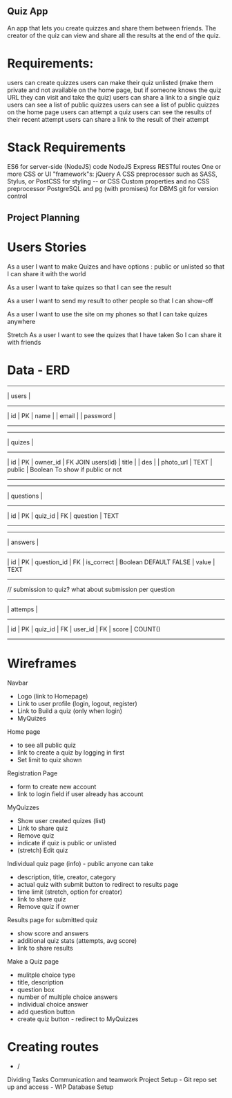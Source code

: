 ## Quiz App
An app that lets you create quizzes and share them between friends. The creator of the quiz can view and share all the results at the end of the quiz.

# Requirements:
users can create quizzes
users can make their quiz unlisted (make them private and not available on the home page, but if someone knows the quiz URL they can visit and take the quiz)
users can share a link to a single quiz
users can see a list of public quizzes
users can see a list of public quizzes on the home page
users can attempt a quiz
users can see the results of their recent attempt
users can share a link to the result of their attempt

# Stack Requirements
ES6 for server-side (NodeJS) code
NodeJS
Express
RESTful routes
One or more CSS or UI "framework"s:
jQuery
A CSS preprocessor such as SASS, Stylus, or PostCSS for styling -- or CSS Custom properties and no CSS preprocessor
PostgreSQL and pg (with promises) for DBMS
git for version control

## Project Planning

# Users Stories

  As a user
  I want to make Quizes and have options : public or unlisted 
  so that I can share it with the world
  
  As a user
  I want to take quizes
  so that I can see the result

  As a user
  I want to send my result to other people
  so that I can show-off

  As a user
  I want to use the site on my phones
  so that I can take quizes anywhere

  Stretch
  As a user
  I want to see the quizes that I have taken
  So I can share it with friends

# Data - ERD

***************
|    users    |
***************
| id          | PK
| name        |
| email       |
| password    |
***************

***************
|   quizes    |
***************
| id          | PK
| owner_id    | FK JOIN users(id)
| title       |
| des         |
| photo_url   | TEXT
| public      | Boolean To show if public or not
***************

***************
| questions   |
***************
| id          | PK
| quiz_id     | FK
| question    | TEXT
***************

***************
| answers     |
***************
| id          | PK
| question_id | FK
| is_correct  | Boolean DEFAULT FALSE
| value       | TEXT
***************

// submission to quiz? what about submission per question
***************
|   attemps   |
***************
| id          | PK
| quiz_id     | FK
| user_id     | FK
| score       | COUNT()
***************

# Wireframes
Navbar
 - Logo (link to Homepage)
 - Link to user profile (login, logout, register)
 - Link to Build a quiz (only when login)
 - MyQuizes

Home page
 - to see all public quiz
 - link to create a quiz by logging in first
 - Set limit to quiz shown

Registration Page
 - form to create new account
 - link to login field if user already has account

MyQuizzes 
 - Show user created quizes (list)
 - Link to share quiz
 - Remove quiz
 - indicate if quiz is public or unlisted
 - (stretch) Edit quiz

Individual quiz page (info) - public anyone can take
 - description, title, creator, category
 - actual quiz with submit button to redirect to results page
 - time limit (stretch, option for creator)
 - link to share quiz
 - Remove quiz if owner

Results page for submitted quiz
 - show score and answers
 - additional quiz stats (attempts, avg score)
 - link to share results

Make a Quiz page
 - mulitple choice type
 - title, description
 - question box
 - number of multiple choice answers
 - individual choice answer
 - add question button 
 - create quiz button - redirect to MyQuizzes

# Creating routes

  - /


Dividing Tasks
Communication and teamwork
Project Setup - Git repo set up and access - WIP 
Database Setup 
